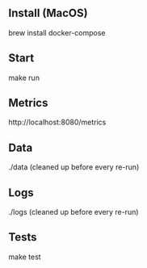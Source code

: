 

## Install (MacOS)
brew install docker-compose

## Start
make run

## Metrics
http://localhost:8080/metrics  

## Data
./data (cleaned up before every re-run)

## Logs
./logs (cleaned up before every re-run)

## Tests
make test